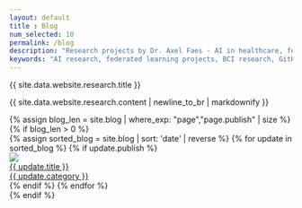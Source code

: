 ```yaml
---
layout: default
title : Blog
num_selected: 10
permalink: /blog
description: "Research projects by Dr. Axel Faes - AI in healthcare, federated learning for heart disease prediction, brain-computer interfaces, and open-source contributions."
keywords: "AI research, federated learning projects, BCI research, GitHub repositories, biomedical AI applications"
---
```


<div class="row">
    <div class="col">
        <div class="card border-0 shadow-sm bg-white">
            <div class="card-body p-5">
                <div class="row">
                    <div class="col">
                        <p class="h1 font-weight-normal">{{ site.data.website.research.title }}</p>
                        <p class="text-profile-bio">
                            {{ site.data.website.research.content | newline_to_br | markdownify }}
                        </p>
                    </div>
                </div>
                {% assign blog_len = site.blog | where_exp: "page","page.publish" | size %}
                {% if blog_len > 0 %}
                <div class="row">
                    <!-- <div class="owl-carousel owl-theme"> -->
                        {% assign sorted_blog = site.blog | sort: 'date' | reverse %}
                        {% for update in sorted_blog %}
                        {% if update.publish %}
                        <div class="col-12 col-md-6 col-lg-3 col-xl-2 col-sm-12 p-0">
                            <div class="card ml-2 mr-2 mb-3 news-card" > <a href="{{ update.url }}">
                                <img src="{{ update.picture }}" class="figure-img img-fluid img-thumbnail w-full rounded-lg">
                                <div class="news-desc">{{ update.title }}</div>
                                <div class="news-time">{{ update.category }}</div>
                            </a></div>
                        </div>
                        {% endif %}
                        {% endfor %}
                    <!-- </div> -->
                </div>
                {% endif %}
            </div>
        </div>
    </div>
</div>